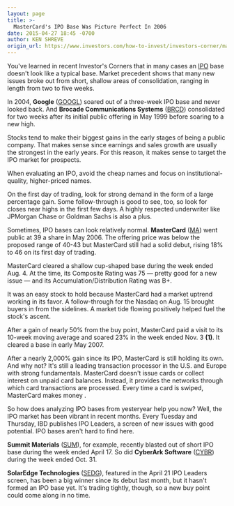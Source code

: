 ```yaml
---
layout: page
title: >-
  MasterCard's IPO Base Was Picture Perfect In 2006
date: 2015-04-27 18:45 -0700
author: KEN SHREVE
origin_url: https://www.investors.com/how-to-invest/investors-corner/mastercard-google-home-depot-successful-ipos
---
```





You've learned in recent Investor's Corners that in many cases an [IPO](http://news.investors.com/iponews.htm) base doesn't look like a typical base. Market precedent shows that many new issues broke out from short, shallow areas of consolidation, ranging in length from two to five weeks.

  

In 2004, **Google** ([GOOGL](https://research.investors.com/quote.aspx?symbol=GOOGL)) soared out of a three-week IPO base and never looked back. And **Brocade Communications Systems** ([BRCD](https://research.investors.com/quote.aspx?symbol=BRCD)) consolidated for two weeks after its initial public offering in May 1999 before soaring to a new high.

  

Stocks tend to make their biggest gains in the early stages of being a public company. That makes sense since earnings and sales growth are usually the strongest in the early years. For this reason, it makes sense to target the IPO market for prospects.

  

When evaluating an IPO, avoid the cheap names and focus on institutional-quality, higher-priced names.

  

On the first day of trading, look for strong demand in the form of a large percentage gain. Some follow-through is good to see, too, so look for closes near highs in the first few days. A highly respected underwriter like JPMorgan Chase or Goldman Sachs is also a plus.

  

Sometimes, IPO bases can look relatively normal. **MasterCard** ([MA](https://research.investors.com/quote.aspx?symbol=MA)) went public at 39 a share in May 2006. The offering price was below the proposed range of 40-43 but MasterCard still had a solid debut, rising 18% to 46 on its first day of trading.

  

MasterCard cleared a shallow cup-shaped base during the week ended Aug. 4. At the time, its Composite Rating was 75 — pretty good for a new issue — and its Accumulation/Distribution Rating was B+.

  

It was an easy stock to hold because MasterCard had a market uptrend working in its favor. A follow-through for the Nasdaq on Aug. 15 brought buyers in from the sidelines. A market tide flowing positively helped fuel the stock's ascent.

  

After a gain of nearly 50% from the buy point, MasterCard paid a visit to its 10-week moving average and soared 23% in the week ended Nov. 3 **(1)**. It cleared a base in early May 2007.

  

After a nearly 2,000% gain since its IPO, MasterCard is still holding its own. And why not? It's still a leading transaction processor in the U.S. and Europe with strong fundamentals. MasterCard doesn't issue cards or collect interest on unpaid card balances. Instead, it provides the networks through which card transactions are processed. Every time a card is swiped, MasterCard makes money .

  

So how does analyzing IPO bases from yesteryear help you now? Well, the IPO market has been vibrant in recent months. Every Tuesday and Thursday, IBD publishes IPO Leaders, a screen of new issues with good potential. IPO bases aren't hard to find here. 

  

**Summit Materials** ([SUM](https://research.investors.com/quote.aspx?symbol=SUM)), for example, recently blasted out of short IPO base during the week ended April 17. So did **CyberArk Software** ([CYBR](https://research.investors.com/quote.aspx?symbol=CYBR)) during the week ended Oct. 31.

  

**SolarEdge Technologies** ([SEDG](https://research.investors.com/quote.aspx?symbol=SEDG)), featured in the April 21 IPO Leaders screen, has been a big winner since its debut last month, but it hasn't formed an IPO base yet. It's trading tightly, though, so a new buy point could come along in no time.




